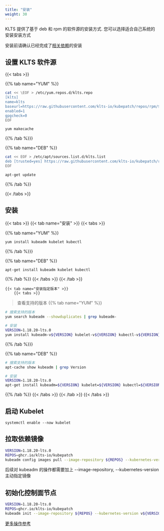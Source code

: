 ```yaml
---
title: "安装"
weight: 30
---
```


KLTS 提供了基于 deb 和 rpm 的软件源的安装方式. 您可以选择适合自己系统的安装安装方式

安装前请确认已经完成了[相关依赖](/zh/documents/preinstall)的安装

## 设置 KLTS 软件源

{{< tabs >}}

{{% tab name="YUM" %}}
``` bash
cat << \EOF > /etc/yum.repos.d/klts.repo
[klts]
name=klts
baseurl=https://raw.githubusercontent.com/klts-io/kubepatch/repos/rpm/$basearch/
enabled=1
gpgcheck=0
EOF

yum makecache
```
{{% /tab %}}}

{{% tab name="DEB" %}}
``` bash
cat << EOF > /etc/apt/sources.list.d/klts.list
deb [trusted=yes] https://raw.githubusercontent.com/klts-io/kubepatch/repos/deb stable main
EOF

apt-get update
```
{{% /tab %}}

{{< /tabs >}}


## 安装

{{< tabs >}}
    {{< tab name="安装" >}}
        {{< tabs >}}

{{% tab name="YUM" %}}
``` bash
yum install kubeadm kubelet kubectl
```
{{% /tab %}}}

{{% tab name="DEB" %}}
``` bash
apt-get install kubeadm kubelet kubectl
```
{{% /tab %}}
        {{< /tabs >}}
    {{< /tab >}}

    {{< tab name="安装指定版本" >}}
        {{< tabs >}}

> 查看支持的版本
{{% tab name="YUM" %}}
``` bash
# 搜索支持的版本
yum search kubeadm --showduplicates | grep kubeadm-

# 安装
VERSION=1.18.20-lts.0
yum install kubeadm-v${VERSION} kubelet-v${VERSION} kubectl-v${VERSION}
```
{{% /tab %}}}

{{% tab name="DEB" %}}
``` bash
# 搜索支持的版本
apt-cache show kubeadm | grep Version

# 安装
VERSION=1.18.20-lts.0
apt-get install kubeadm=${VERSION} kubelet=${VERSION} kubectl=${VERSION}
```
{{% /tab %}}
        {{< /tabs >}}
    {{< /tab >}}
{{< /tabs >}}

## 启动 Kubelet

```
systemctl enable --now kubelet
```

## 拉取依赖镜像

``` bash
VERSION=1.18.20-lts.0
REPOS=ghcr.io/klts-io/kubepatch
kubeadm config images pull --image-repository ${REPOS} --kubernetes-version v${VERSION}
```

后续对 kubeadm 的操作都需要加上 --image-repository, --kubernetes-version 主动指定镜像

## 初始化控制面节点

``` bash
VERSION=1.18.20-lts.0
REPOS=ghcr.io/klts-io/kubepatch
kubeadm init --image-repository ${REPOS} --kubernetes-version v${VERSION}
```

[更多操作参考](https://kubernetes.io/zh/docs/setup/production-environment/tools/kubeadm/create-cluster-kubeadm/)
